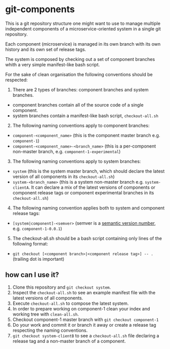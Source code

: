 # git-components

This is a git repository structure one might want to use to manage multiple
independent components of a microservice-oriented system in a single git repository.

Each component (microservice) is managed in its own branch with its own history and its own set of release tags.

The system is composed by checking out a set of component branches whith a very simple manifest-like bash script. 

For the sake of clean organisation the following conventions should be respected:

1. There are 2 types of branches: component branches and system branches.
 - component branches contain all of the source code of a single component.
 - system branches contain a manifest-like bash script, `checkout-all.sh`
2. The following naming conventions apply to component branches:
 - `component-<component_name>` (this is the component master branch e.g. `component-1`)
 - `component-<component_name>-<branch_name>` (this is a per-component non-master branch, e.g. `component-1-experimental`)
3. The following naming conventions apply to system branches:
 - `system` (this is the system master branch, which should declare the latest version of all components in its `checkout-all.sh`)
 - `system-<branch_name>` (this is a system non-master branch e.g. `system-clientA`. It can declare a mix of the latest versions of components or component release tags or component experimental branches in its `checkout-all.sh`)
 4. The following naming convention applies both to system and component release tags:
 - `[system|component]-<semver>` (semver is a [semantic version number](http://semver.org/), e.g. `component-1-0.0.1`)
5. The checkout-all.sh should be a bash script containing only lines of the following format:
 - `git checkout [<component branch>|<component release tag>] -- .` (trailing dot is important)
 
## how can I use it?

1. Clone this repository and `git checkout system`.
2. Inspect the `checkout-all.sh` to see an example manifest file with the latest versions of all components.
3. Execute `checkout-all.sh` to compose the latest system.
4. In order to prepare working on component-1 clean your index and working tree with `clean-all.sh`.
5. Checkout component-1 master branch with `git checkout component-1`
6. Do your work and commit it or branch it away or create a release tag respecting the naming conventions.
7. `git checkout system-clientB` to see a `checkout-all.sh` file declaring a release tag and a non-master branch of a component.
